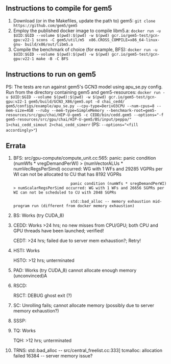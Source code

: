 ## Instructions to compile for gem5
1. Download (or in the Makefiles, update the path to) gem5:
`git clone https://github.com/gem5/gem5`
2. Employ the published docker image to compile libm5.a:
`docker run -u $UID:$GID --volume $(pwd):$(pwd) -w $(pwd) gcr.io/gem5-test/gcn-gpu:v22-1 scons -C gem5/util/m5  x86.CROSS_COMPILE=x86_64-linux-gnu- build/x86/out/libm5.a`
3. Compile the benchmark of choice (for example, BFS):
`docker run -u $UID:$GID --volume $(pwd):$(pwd) -w $(pwd) gcr.io/gem5-test/gcn-gpu:v22-1 make -B -C BFS`

## Instructions to run on gem5
PS: The tests are run against gem5's GCN3 model using apu\_se.py config.
Run from the directory containing gem5 and gem5-resources:
`docker run -u $UID:$GID --volume $(pwd):$(pwd) -w $(pwd) gcr.io/gem5-test/gcn-gpu:v22-1 gem5/build/GCN3_X86/gem5.opt -d chai_cedd/ gem5/configs/example/apu_se.py --cpu-type=DerivO3CPU --num-cpus=8 --mem-size=4GB --ruby --mem-type=SimpleMemory --benchmark-root=gem5-resources/src/gpu/chai/HIP-U-gem5 -c CEDD/bin/cedd.gem5 --options="-f gem5-resources/src/gpu/chai/HIP-U-gem5/BS/input/peppa/" 1>chai_cedd_simout 2>chai_cedd_simerr`
(PS: `--options="<fill accordingly>"`)

## Errata
 1. BFS:                         src/gpu-compute/compute\_unit.cc:565: panic: panic condition (numWfs * vregDemandPerWI) > (numVectorALUs * numVecRegsPerSimd) occurred: WG with 1 WFs and 29285 VGPRs per WI can not be allocated to CU that has 8192 VGPRs

                                 panic condition (numWfs * sregDemandPerWI) > numScalarRegsPerSimd occurred: WG with 1 WFs and 26656 SGPRs per WI can not be scheduled to CU with 2048 SGPRs

                                 std::bad_alloc -- memory exhaustion mid-program run (different from docker memory exhaustion)

 2. BS:     Works (try CUDA_8)

 3. CEDD:   Works                >24 hrs; no new misses from CPU/GPU; both CPU and GPU threads have been launched; verified!

    CEDT:                        >24 hrs; failed due to server mem exhaustion?; Retry!

 4. HSTI:   Works

    HSTO:                        >12 hrs; unterminated

 5. PAD:    Works (try CUDA_8)   cannot allocate enough memory (unconvinced)A

 6. RSCD:                        

    RSCT:                  DEBUG ghost exit (?)

 7. SC:                          Unrolling fails; cannot allocate memory (possibly due to server memory exhaustion?)
                                 
 8. SSSP:

 9. TQ:     Works

    TQH:                         >12 hrs; unterminated

10. TRNS:                        std::bad_alloc -- src/central_freelist.cc:333] tcmalloc: allocation failed 16384 -- server memory issue?
